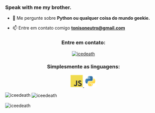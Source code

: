 ### Speak with me my brother.
<div>
  
- 💬 Me pergunte sobre **Python ou qualquer coisa do mundo geekie.**

- 📫 Entre em contato comigo **tonisoneutro@gmail.com**

<h3 align="center">Entre em contato:</h3>
<p align="center">
<a href="https://linkedin.com/in/icedeath" target="blank"><img align="center" src="https://raw.githubusercontent.com/rahuldkjain/github-profile-readme-generator/master/src/images/icons/Social/linked-in-alt.svg" alt="icedeath" height="30" width="40" /></a>
</p>

<h3 align="center">Simplesmente as linguagens:</h3>
<p align="center"> <a href="https://developer.mozilla.org/en-US/docs/Web/JavaScript" target="_blank" rel="noreferrer"> <img src="https://raw.githubusercontent.com/devicons/devicon/master/icons/javascript/javascript-original.svg" alt="javascript" width="40" height="40"/> </a> <a href="https://www.python.org" target="_blank" rel="noreferrer"> <img src="https://raw.githubusercontent.com/devicons/devicon/master/icons/python/python-original.svg" alt="python" width="40" height="40"/> </a> </p>

<p><img align="left" src="https://github-readme-stats.vercel.app/api/top-langs?username=iceedeath&show_icons=true&theme=tokyonight&hide_border=true&locale=en&layout=compact" alt="iceedeath" /></p>

<p>&nbsp;<img align="center" src="https://github-readme-stats.vercel.app/api?username=iceedeath&show_icons=true&theme=tokyonight&hide_border=true&locale=en" alt="iceedeath" /></p>

<p><img align="center" src="https://github-readme-streak-stats.herokuapp.com/?user=iceedeath&theme=dark" alt="iceedeath" /></p>

